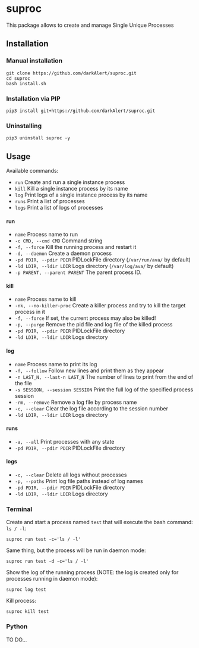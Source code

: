 # suproc
This package allows to create and manage Single Unique Processes

## Installation
### Manual installation
```
git clone https://github.com/darkAlert/suproc.git
cd suproc
bash install.sh
```

### Installation via PIP
```
pip3 install git+https://github.com/darkAlert/suproc.git
```

### Uninstalling
```
pip3 uninstall suproc -y
```

## Usage
Available commands:
- `run` Create and run a single instance process
- `kill` Kill a single instance process by its name
- `log` Print logs of a single instance process by its name
- `runs` Print a list of processes
- `logs` Print a list of logs of processes

#### run
- `name`                       Process name to run
- `-c CMD, --cmd CMD`          Command string
- `-f, --force`                Kill the running process and restart it
- `-d, --daemon`               Create a daemon process
- `-pd PDIR, --pdir PDIR`      PIDLockFile directory (`/var/run/ava/` by default)
- `-ld LDIR, --ldir LDIR`      Logs directory (`/var/log/ava/` by default)
- `-p PARENT, --parent PARENT` The parent process ID.

#### kill
- `name`                  Process name to kill
- `-nk, --no-killer-proc` Create a killer process and try to kill the target process in it
- `-f, --force`           If set, the current process may also be killed!
- `-p, --purge`           Remove the pid file and log file of the killed process
- `-pd PDIR, --pdir PDIR` PIDLockFile directory
- `-ld LDIR, --ldir LDIR` Logs directory

#### log
- `name`                          Process name to print its log
- `-f, --follow`                  Follow new lines and print them as they appear
- `-n LAST_N, --last-n LAST_N`    The number of lines to print from the end of the file
- `-s SESSION, --session SESSION` Print the full log of the specified process session
- `-rm, --remove`                 Remove a log file by process name
- `-c, --clear`                   Clear the log file according to the session number
- `-ld LDIR, --ldir LDIR`         Logs directory   

#### runs
- `-a, --all`             Print processes with any state
- `-pd PDIR, --pdir PDIR` PIDLockFile directory

#### logs
- `-c, --clear`           Delete all logs without processes
- `-p, --paths`           Print log file paths instead of log names
- `-pd PDIR, --pdir PDIR` PIDLockFile directory
- `-ld LDIR, --ldir LDIR` Logs directory 


### Terminal
Create and start a process named `test` that will execute the bash command: `ls / -l`:
```
suproc run test -c='ls / -l'
```

Same thing, but the process will be run in daemon mode:
```
suproc run test -d -c='ls / -l'
```

Show the log of the running process (NOTE: the log is created only for processes running in daemon mode):
```
suproc log test
```

Kill process:
```
suproc kill test
```

### Python
TO DO...